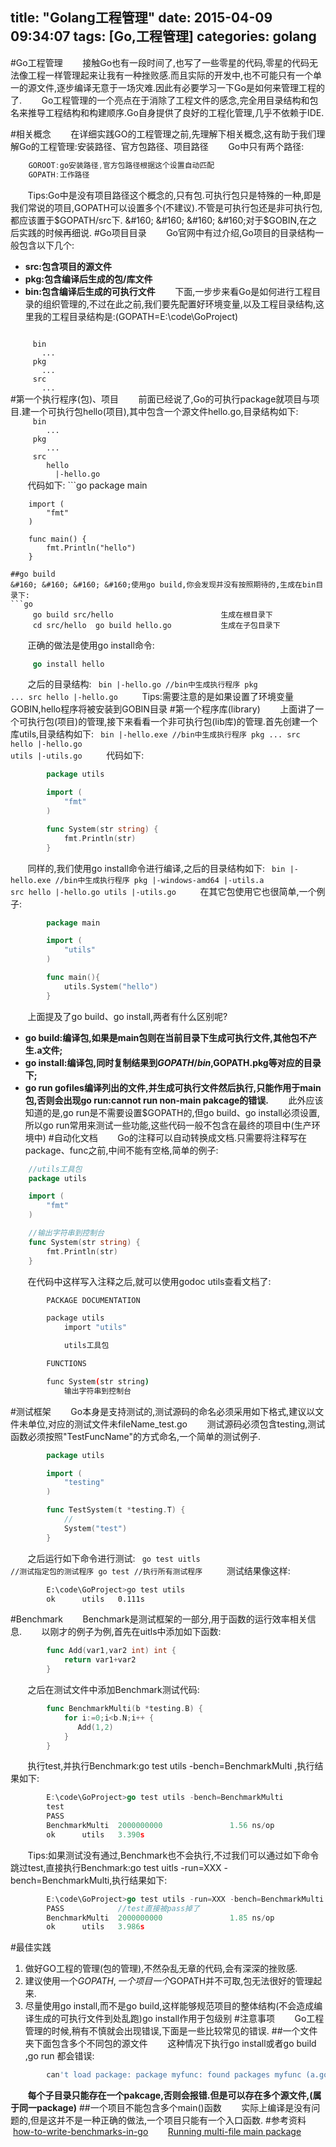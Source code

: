 title: "Golang工程管理"
date: 2015-04-09 09:34:07
tags: [Go,工程管理]
categories: golang
---
#Go工程管理
&#160; &#160; &#160; &#160;接触Go也有一段时间了,也写了一些零星的代码,零星的代码无法像工程一样管理起来让我有一种挫败感.而且实际的开发中,也不可能只有一个单一的源文件,逐步编译无意于一场灾难.因此有必要学习一下Go是如何来管理工程的了.
&#160; &#160; &#160; &#160;Go工程管理的一个亮点在于消除了工程文件的感念,完全用目录结构和包名来推导工程结构和构建顺序.Go自身提供了良好的工程化管理,几乎不依赖于IDE.

#相关概念
&#160; &#160; &#160; &#160;在详细实践GO的工程管理之前,先理解下相关概念,这有助于我们理解Go的工程管理:<span class="color">安装路径</span>、<span class="color">官方包路径</span>、<span class="color">项目路径</span>
&#160; &#160; &#160; &#160;Go中只有两个路径:
```go
    GOROOT:go安装路径,官方包路径根据这个设置自动匹配
	GOPATH:工作路径
```
&#160; &#160; &#160; &#160;<span class="color">Tips:</span>Go中是没有项目路径这个概念的,只有包.可执行包只是特殊的一种,即是我们常说的项目,GOPATH可以设置多个(不建议).不管是可执行包还是非可执行包,都应该置于$GOPATH/src下.
&#160; &#160; &#160; &#160;对于$GOBIN,在之后实践的时候再细说.
#Go项目目录
&#160; &#160; &#160; &#160;Go官网中有过介绍,Go项目的目录结构一般包含以下几个:
* **src:包含项目的源文件**
* **pkg:包含编译后生成的包/库文件**
* **bin:包含编译后生成的可执行文件**
&#160; &#160; &#160; &#160;下面,一步步来看Go是如何进行工程目录的组织管理的,不过在此之前,我们要先配置好环境变量,以及工程目录结构,这里我的工程目录结构是:(GOPATH=E:\code\GoProject)
<code>
     bin
	   ...
	 pkg
	   ...
	 src
	   ...
</code>
#第一个执行程序(包)、项目
&#160; &#160; &#160; &#160;前面已经说了,Go的可执行package就项目与项目.建一个可执行包hello(项目),其中包含一个源文件hello.go,目录结构如下:
<code>
     bin
	    ...
	 pkg
	    ...
     src
	    hello
		  |-hello.go
</code>
&#160; &#160; &#160; &#160;代码如下:
```go
		package main

		import (
			"fmt"
		)

		func main() {
			fmt.Println("hello")
		}
```
##go build
&#160; &#160; &#160; &#160;使用go build,你会发现并没有按照期待的,生成在bin目录下:
```go
     go build src/hello                        生成在根目录下
	 cd src/hello  go build hello.go           生成在子包目录下
```
&#160; &#160; &#160; &#160;正确的做法是使用go install命令:
```go
     go install hello
```
&#160; &#160; &#160; &#160;之后的目录结构:
<code>
     bin
	    |-hello.go      //bin中生成执行程序
	 pkg
	    ...
     src
	    hello
		  |-hello.go
</code>
&#160; &#160; &#160; &#160;<span class="color">Tips:</span>需要注意的是如果设置了环境变量GOBIN,hello程序将被安装到GOBIN目录
#第一个程序库(library)
&#160; &#160; &#160; &#160;上面讲了一个可执行包(项目)的管理,接下来看看一个非可执行包(lib库)的管理.首先创建一个库utils,目录结构如下:
<code>
     bin
	    |-hello.exe      //bin中生成执行程序
	 pkg
	    ...
     src
	    hello
		  |-hello.go
		utils
		  |-utils.go
</code>
&#160; &#160; &#160; &#160;代码如下:
```go
		package utils

		import (
			"fmt"
		)

		func System(str string) {
			fmt.Println(str)
		}
```
&#160; &#160; &#160; &#160;同样的,我们使用go install命令进行编译,之后的目录结构如下:
<code>
     bin
	    |-hello.exe      //bin中生成执行程序
	 pkg
	    |-windows-amd64
		  |-utils.a
     src
	    hello
		  |-hello.go
		utils
		  |-utils.go
</code>
&#160; &#160; &#160; &#160;在其它包使用它也很简单,一个例子:
```go
		package main

		import (
			"utils"
		)

		func main(){
			utils.System("hello")
		}
```
&#160; &#160; &#160; &#160;上面提及了go build、go install,两者有什么区别呢?
* **go build:编译包,如果是main包则在当前目录下生成可执行文件,其他包不产生.a文件;**
* **go install:编译包,同时复制结果到$GOPATH/bin,$GOPATH.pkg等对应的目录下;**
* **go run gofiles编译列出的文件,并生成可执行文件然后执行,只能作用于main包,否则会出现go run:cannot run non-main pakcage的错误.**
&#160; &#160; &#160; &#160;此外应该知道的是,go run是不需要设置$GOPATH的,但go build、go install必须设置,所以go run常用来测试一些功能,这些代码一般不包含在最终的项目中(生产环境中)
#自动化文档
&#160; &#160; &#160; &#160;Go的注释可以自动转换成文档.只需要将注释写在package、func之前,中间不能有空格,简单的例子:
```go
	//utils工具包
	package utils

	import (
		"fmt"
	)

	//输出字符串到控制台
	func System(str string) {
		fmt.Println(str)
	}
```
&#160; &#160; &#160; &#160;在代码中这样写入注释之后,就可以使用godoc utils查看文档了:
```bash
		PACKAGE DOCUMENTATION

		package utils
			import "utils"

			utils工具包

		FUNCTIONS

		func System(str string)
			输出字符串到控制台
```
#测试框架
&#160; &#160; &#160; &#160;Go本身是支持测试的,测试源码的命名必须采用如下格式,建议以文件未单位,对应的测试文件未fileName_test.go
&#160; &#160; &#160; &#160;测试源码必须包含testing,测试函数必须按照"TestFuncName"的方式命名,一个简单的测试例子.
```go
		package utils

		import (
			"testing"
		)

		func TestSystem(t *testing.T) {
			//
			System("test")
		}
```
&#160; &#160; &#160; &#160;之后运行如下命令进行测试:
<code>
go test uitls   //测试指定包的测试程序
go test         //执行所有测试程序
</code>
&#160; &#160; &#160; &#160;测试结果像这样:
```bash
		E:\code\GoProject>go test utils
		ok      utils   0.111s
```
#Benchmark
&#160; &#160; &#160; &#160;Benchmark是测试框架的一部分,用于函数的运行效率相关信息.
&#160; &#160; &#160; &#160;以刚才的例子为例,首先在uitls中添加如下函数:
```go
		func Add(var1,var2 int) int {
			return var1+var2
		}
```
&#160; &#160; &#160; &#160;之后在测试文件中添加Benchmark测试代码:
```go
		func BenchmarkMulti(b *testing.B) {
			for i:=0;i<b.N;i++ {
			   Add(1,2)
			}
		}
```
&#160; &#160; &#160; &#160;执行test,并执行Benchmark:go test utils -bench=BenchmarkMulti ,执行结果如下:
```go
		E:\code\GoProject>go test utils -bench=BenchmarkMulti
		test
		PASS
		BenchmarkMulti  2000000000               1.56 ns/op
		ok      utils   3.390s
```
&#160; &#160; &#160; &#160;Tips:如果测试没有通过,Benchmark也不会执行,不过我们可以通过如下命令跳过test,直接执行Benchmark:go test uitls -run=XXX -bench=BenchmarkMulti,执行结果如下:
```GO
		E:\code\GoProject>go test utils -run=XXX -bench=BenchmarkMulti
		PASS            //test直接被pass掉了
		BenchmarkMulti  2000000000               1.85 ns/op
		ok      utils   3.986s
```
#最佳实践
1.  做好GO工程的管理(包的管理),不然杂乱无章的代码,会有深深的挫败感.
2.  建议使用一个$GOPATH,一个项目一个$GOPATH并不可取,包无法很好的管理起来.
3.  尽量使用go install,而不是go build,这样能够规范项目的整体结构(不会造成编译生成的可执行文件到处乱跑)go install作用于包级别
#注意事项
&#160; &#160; &#160; &#160;Go工程管理的时候,稍有不慎就会出现错误,下面是一些比较常见的错误.
##一个文件夹下面包含多个不同包的源文件
&#160; &#160; &#160; &#160;这种情况下执行go install或者go build ,go run 都会错误:
```bash
		can't load package: package myfunc: found packages myfunc (a.go) and main (b.go)
```
&#160; &#160; &#160; &#160;<span class="color"><B>每个子目录只能存在一个pakcage,否则会报错.但是可以存在多个源文件,(属于同一package)</B></span>
##一个项目不能包含多个main()函数
&#160; &#160; &#160; &#160;实际上编译是没有问题的,但是这并不是一种正确的做法,一个项目只能有一个入口函数.
#参考资料
&#160; &#160; &#160; &#160;[how-to-write-benchmarks-in-go](http://dave.cheney.net/2013/06/30/how-to-write-benchmarks-in-go)
&#160; &#160; &#160; &#160;[Running multi-file main package](https://groups.google.com/forum/?fromgroups=#!searchin/golang-nuts/why$20use$20go$20install/golang-nuts/qysy2bM_o1I/khIRe3AJ_wEJ)